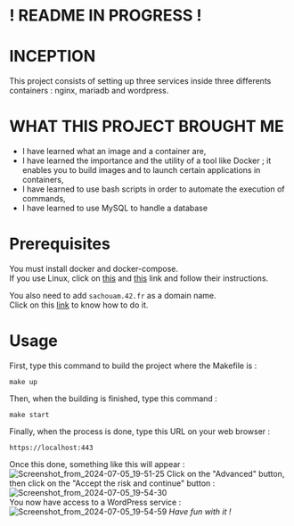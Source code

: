 # ! README IN PROGRESS !

# INCEPTION
This project consists of setting up three services inside three differents containers : nginx, mariadb and wordpress.

# WHAT THIS PROJECT BROUGHT ME
- I have learned what an image and a container are,
- I have learned the importance and the utility of a tool like Docker ; it enables you to build images and to launch certain applications in containers,
- I have learned to use bash scripts in order to automate the execution of commands,
- I have learned to use MySQL to handle a database

# Prerequisites

You must install docker and docker-compose. </br>
If you use Linux, click on [this](https://www.digitalocean.com/community/tutorials/how-to-install-and-use-docker-on-ubuntu-20-04) and [this](https://www.digitalocean.com/community/tutorials/how-to-install-and-use-docker-compose-on-ubuntu-20-04) link and follow their instructions.

You also need to add `sachouam.42.fr` as a domain name. </br>
Click on this [link](https://www.liquidweb.com/blog/edit-hosts-file-macos-windows-linux/) to know how to do it.

# Usage

First, type this command to build the project where the Makefile is :
```
make up
```
Then, when the building is finished, type this command :
```
make start
```
Finally, when the process is done, type this URL on your web browser :
```
https://localhost:443
```
Once this done, something like this will appear :
![Screenshot_from_2024-07-05_19-51-25](https://github.com/Claken/Inception/assets/51683861/f6d47fe9-af12-4611-b36f-620893b49a5e)
Click on the "Advanced" button, then click on the "Accept the risk and continue" button : <br/>
![Screenshot_from_2024-07-05_19-54-30](https://github.com/Claken/Inception/assets/51683861/b351199c-6fd3-4413-892a-abbec15da7f6)
<br/>
You now have access to a WordPress service : 
![Screenshot_from_2024-07-05_19-54-59](https://github.com/Claken/Inception/assets/51683861/5cb99bb7-c200-4c3b-aefa-02d8d25403b2)
*Have fun with it !*

